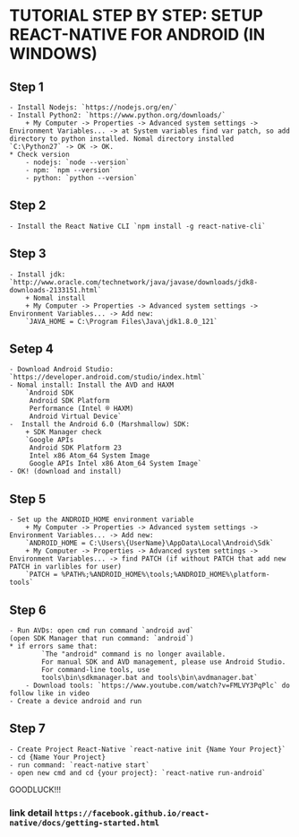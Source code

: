 # TUTORIAL STEP BY STEP: SETUP REACT-NATIVE FOR ANDROID (IN WINDOWS)
## Step 1
	- Install Nodejs: `https://nodejs.org/en/`
	- Install Python2: `https://www.python.org/downloads/`
		+ My Computer -> Properties -> Advanced system settings -> Environment Variables... -> at System variables find var patch, so add directory to python installed. Nomal directory installed  `C:\Python27` -> OK -> OK.
	* Check version
		- nodejs: `node --version`
		- npm: `npm --version`
		- python: `python --version`

## Step 2
	- Install the React Native CLI `npm install -g react-native-cli`

## Step 3
	- Install jdk: `http://www.oracle.com/technetwork/java/javase/downloads/jdk8-downloads-2133151.html`
		+ Nomal install
		+ My Computer -> Properties -> Advanced system settings -> Environment Variables... -> Add new:
		`JAVA_HOME = C:\Program Files\Java\jdk1.8.0_121`

## Setep 4
	- Download Android Studio: `https://developer.android.com/studio/index.html`
	- Nomal install: Install the AVD and HAXM
		`Android SDK
		 Android SDK Platform
		 Performance (Intel ® HAXM)
		 Android Virtual Device`
	-  Install the Android 6.0 (Marshmallow) SDK: 
		+ SDK Manager check
		`Google APIs
		 Android SDK Platform 23
		 Intel x86 Atom_64 System Image
		 Google APIs Intel x86 Atom_64 System Image`
	- OK! (download and install)

## Step 5
	- Set up the ANDROID_HOME environment variable
		+ My Computer -> Properties -> Advanced system settings -> Environment Variables... -> Add new:
		`ANDROID_HOME = C:\Users\{UserName}\AppData\Local\Android\Sdk`
		+ My Computer -> Properties -> Advanced system settings -> Environment Variables... -> find PATCH (if without PATCH that add new PATCH in varlibles for user)
		`PATCH = %PATH%;%ANDROID_HOME%\tools;%ANDROID_HOME%\platform-tools`

## Step 6
	- Run AVDs: open cmd run command `android avd`
	(open SDK Manager that run command: `android`)
	* if errors same that: 
			`The "android" command is no longer available.
			For manual SDK and AVD management, please use Android Studio.
			For command-line tools, use
			tools\bin\sdkmanager.bat and tools\bin\avdmanager.bat`
		- Download tools: `https://www.youtube.com/watch?v=FMLVY3PqPlc` do follow like in video
	- Create a device android and run

## Step 7
	- Create Project React-Native `react-native init {Name Your Project}`
	- cd {Name Your Project}
	- run command: `react-native start`
	- open new cmd and cd {your project}: `react-native run-android`
 GOODLUCK!!!

### link detail `https://facebook.github.io/react-native/docs/getting-started.html`